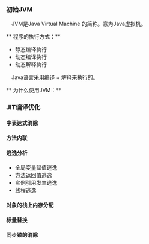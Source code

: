 ### 初始JVM
&ensp;&ensp;JVM是Java Virtual Machine 的简称。意为Java虚拟机。

** 程序的执行方式：**
 
 * 静态编译执行
 * 动态编译执行
 * 动态解释执行
 
 &ensp;&ensp;Java语言采用编译 + 解释来执行的。
 
 ** 为什么使用JVM：**



### JIT编译优化

#### 字表达式消除
#### 方法内联
#### 逃逸分析
* 全局变量赋值逃逸
* 方法返回值逃逸
* 实例引用发生逃逸
* 线程逃逸
#### 对象的栈上内存分配
#### 标量替换
#### 同步锁的消除